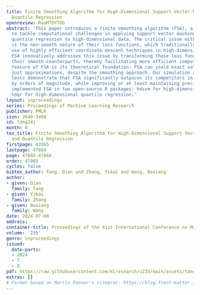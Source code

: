 ```yaml
---
title: Finite Smoothing Algorithm for High-Dimensional Support Vector Machines and
  Quantile Regression
openreview: RvwMTDYTOb
abstract: 'This paper introduces a finite smoothing algorithm (FSA), a novel approach
  to tackle computational challenges in applying support vector machines (SVM) and
  quantile regression to high-dimensional data. The critical issue with these methods
  is the non-smooth nature of their loss functions, which traditionally limits the
  use of highly efficient coordinate descent techniques in high-dimensional settings.
  FSA innovatively addresses this issue by transforming these loss functions into
  their smooth counterparts, thereby facilitating more efficient computation. A distinctive
  feature of FSA is its theoretical foundation: FSA can yield exact solutions, not
  just approximations, despite the smoothing approach. Our simulation and benchmark
  tests demonstrate that FSA significantly outpaces its competitors in speed, often
  by orders of magnitude, while improving or at least maintaining precision. We have
  implemented FSA in two open-source R packages: hdsvm for high-dimensional SVM and
  hdqr for high-dimensional quantile regression.'
layout: inproceedings
series: Proceedings of Machine Learning Research
publisher: PMLR
issn: 2640-3498
id: tang24j
month: 0
tex_title: Finite Smoothing Algorithm for High-Dimensional Support Vector Machines
  and Quantile Regression
firstpage: 47865
lastpage: 47884
page: 47865-47884
order: 47865
cycles: false
bibtex_author: Tang, Qian and Zhang, Yikai and Wang, Boxiang
author:
- given: Qian
  family: Tang
- given: Yikai
  family: Zhang
- given: Boxiang
  family: Wang
date: 2024-07-08
address:
container-title: Proceedings of the 41st International Conference on Machine Learning
volume: '235'
genre: inproceedings
issued:
  date-parts:
  - 2024
  - 7
  - 8
pdf: https://raw.githubusercontent.com/mlresearch/v235/main/assets/tang24j/tang24j.pdf
extras: []
# Format based on Martin Fenner's citeproc: https://blog.front-matter.io/posts/citeproc-yaml-for-bibliographies/
---
```

